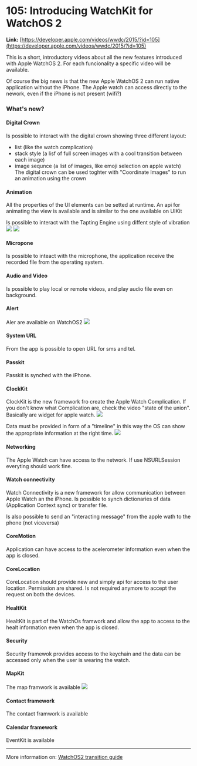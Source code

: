 # 105: Introducing WatchKit for WatchOS 2

**Link:** [https://developer.apple.com/videos/wwdc/2015/?id=105](https://developer.apple.com/videos/wwdc/2015/?id=105)



This is a short, introductory videos about all the new features introduced with Apple WatchOS 2. For each funcionality a specific video will be available.


Of course the big news is that the new Apple WatchOS 2 can run native application without the iPhone. 
The Apple watch can access directly to the nework, even if the iPhone is not present (wifi?)



### What's new?

#### Digital Crown
Is possible to interact with the digital crown showing three different layout:
* list (like the watch complication)
* stack style (a lisf of full screen images with a cool transition between each image)
* image sequnce (a list of images, like emoji selection on apple watch)
The digital crown can be used toghter with "Coordinate Images" to run an animation using the crown


#### Animation
All the properties of the UI elements can be setted at runtime.
An api for animating the view is available and is similar to the one available on UIKit

Is possible to interact with the Tapting Engine using diffent style of vibration
![](./images/tapting_engine.png)
![](./images/tapting_engine_types.png)


#### Micropone
Is possible to inteact with the microphone, the application receive the recorded file from the operating system.


#### Audio and Video
Is possible to play local or remote videos, and play audio file even on background.

#### Alert
Aler are available on WatchOS2
![](./images/apple_watch_alert.png)

#### System URL
From the app is possible to open URL for sms and tel.


#### Passkit
Passkit is synched with the iPhone.

#### ClockKit
ClockKit is the new framework fro create the Apple Watch Complication.
If you don't know what Complication are, check the video "state of the union". Basically are widget for apple watch.
![](./images/apple_watch_complication.png)

Data must be provided in form of a "timeline" in this way the OS can show the appropriate information at the right time.
![](./images/apple_watch_complication_timeline.png)




#### Networking
The Apple Watch can have access to the network. If use NSURLSession everyting should work fine.

#### Watch connectivity

Watch Connectivity is a new framework for allow communication between Apple Watch an the iPhone.
Is possible to synch dictionaries of data (Application Context sync) or transfer file.

Is also possible to send an "interacting message" from the apple wath to the phone (not viceversa)




#### CoreMotion
Application can have access to the acelerometer information even when the app is closed.

#### CoreLocation
CoreLocation should provide new and simply api for access to the user location.
Permission are shared. Is not required anymore to accept the request on both the devices.


#### HealtKit
HealtKit is part of the WatchOs framwork and allow the app to access to the healt information even when the app is closed.

#### Security

Security framewok provides access to the keychain and the data can be accessed only when the user is wearing the watch.


#### MapKit
The map framwork is available
![](./images/apple_watch_map.png)


#### Contact framework
The contact framwork is available


#### Calendar framework
EventKit is available



---

More information on: [WatchOS2 transition guide](https://developer.apple.com/library/prerelease/watchos/documentation/General/Conceptual/AppleWatch2TransitionGuide/index.html)

